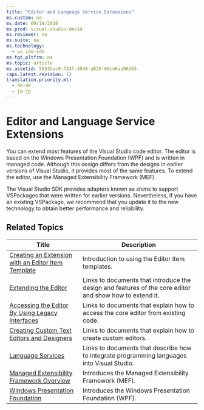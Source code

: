 ```yaml
---
title: "Editor and Language Service Extensions"
ms.custom: na
ms.date: 09/19/2016
ms.prod: visual-studio-dev14
ms.reviewer: na
ms.suite: na
ms.technology: 
  - vs-ide-sdk
ms.tgt_pltfrm: na
ms.topic: article
ms.assetid: 5653bac9-724f-4948-a820-68ce6aa96365
caps.latest.revision: 12
translation.priority.mt: 
  - de-de
  - ja-jp
---
```

# Editor and Language Service Extensions
You can extend most features of the Visual Studio code editor. The editor is based on the Windows Presentation Foundation (WPF) and is written in managed code. Although this design differs from the designs in earlier versions of Visual Studio, it provides most of the same features. To extend the editor, use the Managed Extensibility Framework (MEF).  
  
 The Visual Studio SDK provides adapters known as *shims* to support VSPackages that were written for earlier versions. Nevertheless, if you have an existing VSPackage, we recommend that you update it to the new technology to obtain better performance and reliability.  
  
## Related Topics  
  
|Title|Description|  
|-----------|-----------------|  
|[Creating an Extension with an Editor Item Template](../vs140/Creating-an-Extension-with-an-Editor-Item-Template.md)|Introduction to using the Editor item templates.|  
|[Extending the Editor](../Topic/Extending%20the%20Editor%20and%20Language%20Services.md)|Links to documents that introduce the design and features of the core editor and show how to extend it.|  
|[Accessing the Editor By Using Legacy Interfaces](../vs140/Legacy-Interfaces-in-the-Editor.md)|Links to documents that explain how to access the core editor from existing code.|  
|[Creating Custom Text Editors and Designers](../Topic/Creating%20Custom%20Editors%20and%20Designers.md)|Links to documents that explain how to create custom editors.|  
|[Language Services](../vs140/Legacy-Language-Service-Extensibility.md)|Links to documents that describe how to integrate programming languages into Visual Studio.|  
|[Managed Extensibility Framework Overview](assetId:///6c61b4ec-c6df-4651-80f1-4854f8b14dde)|Introduces the Managed Extensibility Framework (MEF).|  
|[Windows Presentation Foundation](assetId:///f667bd15-2134-41e9-b4af-5ced6fafab5d)|Introduces the Windows Presentation Foundation (WPF).|